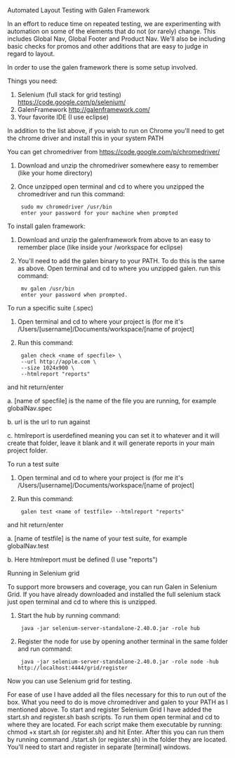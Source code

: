 Automated Layout Testing with Galen Framework

In an effort to reduce time on repeated testing, we are experimenting with automation on some of the elements that do not (or rarely) change.
This includes Global Nav, Global Footer and Product Nav. We'll also be including basic checks for promos and other additions that are easy to judge
in regard to layout.

In order to use the galen framework there is some setup involved.

Things you need: 

1. Selenium (full stack for grid testing) https://code.google.com/p/selenium/
2. GalenFramework http://galenframework.com/
3. Your favorite IDE (I use eclipse)

In addition to the list above, if you wish to run on Chrome you'll need to get the chrome driver and install this in your system PATH

You can get chromedriver from https://code.google.com/p/chromedriver/ 

1. Download and unzip the chromedriver somewhere easy to remember (like your home directory)
2. Once unzipped open terminal and cd to where you unzipped the chromedriver and run this command:

		sudo mv chromedriver /usr/bin
    	enter your password for your machine when prompted

To install galen framework:

1. Download and unzip the galenframework from above to an easy to remember place (like inside your /workspace for eclipse)
2. You'll need to add the galen binary to your PATH. To do this is the same as above. Open terminal and cd to where you unzipped galen.
run this command: 

		mv galen /usr/bin
		enter your password when prompted.
	
	
To run a specific suite (.spec)

1. Open terminal and cd to where your project is (for me it's /Users/[username]/Documents/workspace/[name of project]    
2. Run this command: 

		galen check <name of specfile> \
		--url http://apple.com \
		--size 1024x900 \
		--htmlreport "reports"

and hit return/enter

a. [name of specfile] is the name of the file you are running, for example globalNav.spec

b. url is the url to run against

c. htmlreport is userdefined meaning you can set it to whatever and it will create that folder, 
   leave it blank and it will generate reports in your main project folder.
		   
To run a test suite

1. Open terminal and cd to where your project is (for me it's /Users/[username]/Documents/workspace/[name of project]    
2. Run this command: 

		galen test <name of testfile> --htmlreport "reports"
	
and hit return/enter

a. [name of testfile] is the name of your test suite, for example globalNav.test

b. Here htmlreport must be defined (I use "reports")
		   

Running in Selenium grid

To support more browsers and coverage, you can run Galen in Selenium Grid. If you have already downloaded and installed the full selenium stack
just open terminal and cd to where this is unzipped.

1. Start the hub by running command: 

   		java -jar selenium-server-standalone-2.40.0.jar -role hub 
2. Register the node for use by opening another terminal in the same folder and run command: 

   		java -jar selenium-server-standalone-2.40.0.jar -role node -hub http://localhost:4444/grid/register
   
Now you can use Selenium grid for testing.

For ease of use I have added all the files necessary for this to run out of the box. What you need to do is move chromedriver and galen to
your PATH as I mentioned above. To start and register Selenium Grid I have added the start.sh and register.sh bash scripts. To run them open
terminal and cd to where they are located. For each script make them executable by running: chmod +x start.sh (or register.sh) and hit Enter.
After this you can run them by running command ./start.sh (or register.sh) in the folder they are located. You'll need to start and register
in separate [terminal] windows.